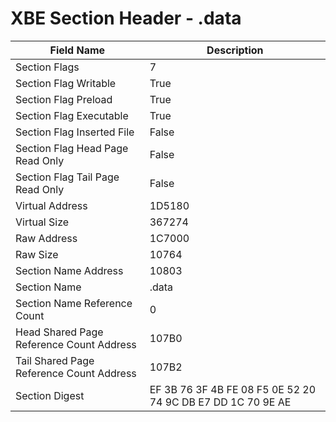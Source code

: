 # XBE Section Header - .data

| Field Name | Description |
|---|---|
| Section Flags | 7 |
| Section Flag Writable | True |
| Section Flag Preload | True |
| Section Flag Executable | True |
| Section Flag Inserted File | False |
| Section Flag Head Page Read Only | False |
| Section Flag Tail Page Read Only | False |
| Virtual Address | 1D5180 |
| Virtual Size | 367274 |
| Raw Address | 1C7000 |
| Raw Size | 10764 |
| Section Name Address | 10803 |
| Section Name | .data |
| Section Name Reference Count | 0 |
| Head Shared Page Reference Count Address | 107B0 |
| Tail Shared Page Reference Count Address | 107B2 |
| Section Digest | EF 3B 76 3F 4B FE 08 F5 0E 52 20 74 9C DB E7 DD 1C 70 9E AE |
